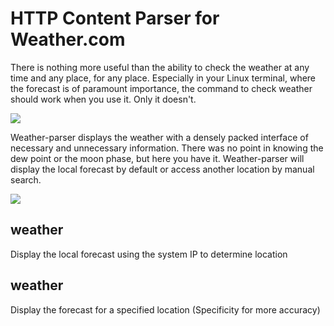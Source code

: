 # HTTP Content Parser for Weather.com

There is nothing more useful than the ability to check the weather at any time and any place, for any place. Especially in your Linux terminal, where the forecast is of paramount importance, the command to check weather should work when you use it. Only it doesn't.

![](https://github.com/stran556/weather-parser/blob/main/wttrerror.png)

Weather-parser displays the weather with a densely packed interface of necessary and unnecessary information. There was no point in knowing the dew point or the moon phase, but here you have it. Weather-parser will display the local forecast by default or access another location by manual search.

![](https://github.com/stran556/weather-parser/blob/main/output.png)

## weather
Display the local forecast using the system IP to determine location

## weather <location>
Display the forecast for a specified location (Specificity for more accuracy)
